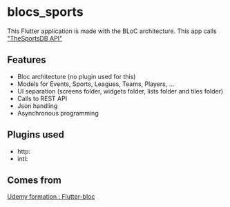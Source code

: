 # blocs_sports

This Flutter application is made with the BLoC architecture.
This app calls ["TheSportsDB API"](https://www.thesportsdb.com/api.php)

## Features

- Bloc architecture (no plugin used for this)
- Models for Events, Sports, Leagues, Teams, Players, ...
- UI separation (screens folder, widgets folder, lists folder and tiles folder)
- Calls to REST API
- Json handling
- Asynchronous programming


## Plugins used

- http: 
- intl: 


## Comes from

[Udemy formation : Flutter-bloc](https://www.udemy.com/course/flutter-bloc/)
